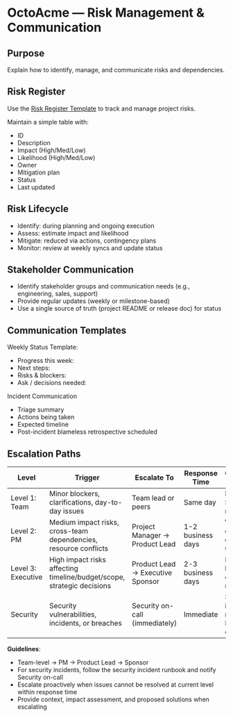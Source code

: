 # OctoAcme — Risk Management & Communication

## Purpose
Explain how to identify, manage, and communicate risks and dependencies.

## Risk Register

Use the [Risk Register Template](templates/risk-register-template.md) to track and manage project risks.

Maintain a simple table with:
- ID
- Description
- Impact (High/Med/Low)
- Likelihood (High/Med/Low)
- Owner
- Mitigation plan
- Status
- Last updated

## Risk Lifecycle
- Identify: during planning and ongoing execution
- Assess: estimate impact and likelihood
- Mitigate: reduced via actions, contingency plans
- Monitor: review at weekly syncs and update status

## Stakeholder Communication
- Identify stakeholder groups and communication needs (e.g., engineering, sales, support)
- Provide regular updates (weekly or milestone-based)
- Use a single source of truth (project README or release doc) for status

## Communication Templates
Weekly Status Template:
- Progress this week:
- Next steps:
- Risks & blockers:
- Ask / decisions needed:

Incident Communication
- Triage summary
- Actions being taken
- Expected timeline
- Post-incident blameless retrospective scheduled

## Escalation Paths

| Level | Trigger | Escalate To | Response Time | Communication Channel |
|-------|---------|-------------|---------------|----------------------|
| Level 1: Team | Minor blockers, clarifications, day-to-day issues | Team lead or peers | Same day | Daily standup, Slack, direct message |
| Level 2: PM | Medium impact risks, cross-team dependencies, resource conflicts | Project Manager → Product Lead | 1-2 business days | Weekly sync, email, direct escalation for urgent items |
| Level 3: Executive | High impact risks affecting timeline/budget/scope, strategic decisions | Product Lead → Executive Sponsor | 2-3 business days | Email, executive briefing, escalation meeting |
| Security | Security vulnerabilities, incidents, or breaches | Security on-call (immediately) | Immediate | Security incident runbook, PagerDuty/on-call system |

**Guidelines**:
- Team-level -> PM -> Product Lead -> Sponsor
- For security incidents, follow the security incident runbook and notify Security on-call
- Escalate proactively when issues cannot be resolved at current level within response time
- Provide context, impact assessment, and proposed solutions when escalating
